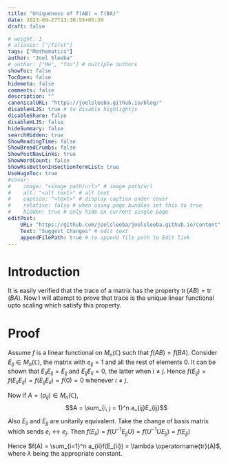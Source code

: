```yaml
---
title: "Uniqueness of f(AB) = f(BA)"
date: 2023-09-27T13:30:55+05:30
draft: false

# weight: 1
# aliases: ["/first"]
tags: ["Mathematics"]
author: "Joel Sleeba"
# author: ["Me", "You"] # multiple authors
showToc: false
TocOpen: false
hidemeta: false
comments: false
description: ""
canonicalURL: "https://joelsleeba.github.io/blog/"
disableHLJS: true # to disable highlightjs
disableShare: false
disableHLJS: false
hideSummary: false
searchHidden: true
ShowReadingTime: false
ShowBreadCrumbs: false
ShowPostNavLinks: true
ShowWordCount: false
ShowRssButtonInSectionTermList: true
UseHugoToc: true
#cover:
#    image: "<image path/url>" # image path/url
#    alt: "<alt text>" # alt text
#    caption: "<text>" # display caption under cover
#    relative: false # when using page bundles set this to true
#    hidden: true # only hide on current single page
editPost:
    URL: "https://github.com/joelsleeba/joelsleeba.github.io/content"
    Text: "Suggest Changes" # edit text
    appendFilePath: true # to append file path to Edit link
---
```


# Introduction 
It is easily verified that the trace of a matrix has the property $\operatorname{tr}(AB) = \operatorname{tr}(BA)$. Now I will attempt to prove that trace is the unique linear functional upto scaling which satisfy this property.

# Proof
Assume $f$ is a linear functional on $M_n(\mathbb{C})$ such that $f(AB) = f(BA)$. Consider $E_{ij} \in M_n(\mathbb{C})$, the matrix with $e_{ij} =1$ and all the rest of elements $0$. It can be shown that $E_{ii} E_{ij} = E_{ij}$ and $E_{ij}E_{ii} = 0$, the latter when $i \neq j$. Hence $f(E_{ij}) = f(E_{ii}E_{ij}) = f(E_{ij}E_{ii}) = f(0) = 0$ whenever $i \neq j$.

Now if $A = (a_{ij}) \in M_n(\mathbb{C})$, $$A = \sum_{i, j = 1}^n a_{ij}E_{ij}$$

Also $E_{ii}$ and $E_{jj}$ are unitarily equivalent. Take the change of basis matrix which sends $e_i \leftrightarrow e_j$. Then $f(E_{ii})=f(U^{-1}E_{jj}U)=f(U^{-1}UE_{jj}) = f(E_{jj})$

Hence $f(A) = \sum_{i=1}^n a_{ii}f(E_{ii}) = \lambda \operatorname{tr}(A)$, where $\lambda$ being the appropriate constant.
